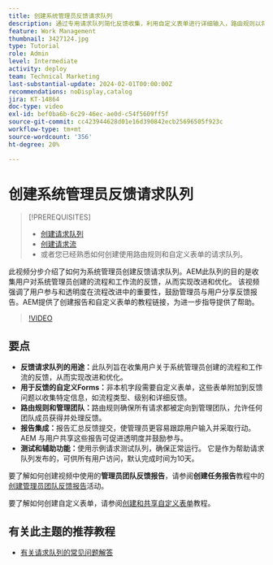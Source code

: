 ```yaml
---
title: 创建系统管理员反馈请求队列
description: 通过专用请求队列简化反馈收集，利用自定义表单进行详细输入，路由规则以将反馈直接提交给管理员团队，为可操作的见解集成报表，以及发布可访问的帮助请求队列（默认完成时间为10天）。
feature: Work Management
thumbnail: 3427124.jpg
type: Tutorial
role: Admin
level: Intermediate
activity: deploy
team: Technical Marketing
last-substantial-update: 2024-02-01T00:00:00Z
recommendations: noDisplay,catalog
jira: KT-14864
doc-type: video
exl-id: bef0ba6b-6c29-46ec-ae0d-c54f5609ff5f
source-git-commit: cc423944628d01e16d390842ecb25696505f923c
workflow-type: tm+mt
source-wordcount: '356'
ht-degree: 20%

---
```


# 创建系统管理员反馈请求队列

>[!PREREQUISITES]
>
>* [创建请求队列](https://experienceleague.adobe.com/docs/workfront-learn/tutorials-workfront/manage-work/request-queues/create-a-request-queue.html?lang=zh-Hans)
>* [创建请求流](https://experienceleague.adobe.com/docs/workfront-learn/tutorials-workfront/manage-work/request-queues/create-a-request-flow.html?lang=zh-Hans)
>* 或者您已经熟悉如何创建使用路由规则和自定义表单的请求队列。

此视频分步介绍了如何为系统管理员创建反馈请求队列。
&#x200B;AEM此队列的目的是收集用户对系统管理员创建的流程和工作流的反馈，从而实现改进和优化。
该视频强调了用户参与和透明度在流程改进中的重要性，鼓励管理员与用户分享反馈报告。
&#x200B;AEM提供了创建报告和自定义表单的教程链接，为进一步指导提供了帮助。


>[!VIDEO](https://video.tv.adobe.com/v/3427124/?quality=12&learn=on&enablevpops=0)

## 要点

* **反馈请求队列的用途：**&#x200B;此队列旨在收集用户关于系统管理员创建的流程和工作流的反馈，从而实现改进和优化&#x200B;。
* **用于反馈的自定义Forms：**&#x200B;非本机字段需要自定义表单，这些表单附加到反馈问题以收集特定信息，如流程类型、级别和详细反馈。
* **路由规则和管理团队：**&#x200B;路由规则确保所有请求都被定向到管理团队，允许任何团队成员获得并处理反馈。
* **报告集成：**&#x200B;报告汇总反馈提交，使管理员更容易跟踪用户输入并采取行动。&#x200B;AEM 与用户共享这些报告可促进透明度并鼓励参与。
* **测试和辅助功能：**&#x200B;使用示例请求测试队列，确保正常运行。 它是作为帮助请求队列发布的，可供所有用户访问，默认完成时间为10天。


要了解如何创建视频中使用的&#x200B;**管理员团队反馈报告**，请参阅&#x200B;**创建任务报告**&#x200B;教程中的[创建管理员团队反馈报告](https://experienceleague.adobe.com/zh-hans/docs/workfront-learn/tutorials-workfront/reporting/basic-reporting/create-a-task-report#activity-2-create-an-admin-team-feedback-report)活动。

要了解如何创建自定义表单，请参阅[创建和共享自定义表单](https://experienceleague.adobe.com/docs/workfront-learn/tutorials-workfront/custom-data/custom-forms/custom-forms-creating-and-sharing-a-custom-form.html?lang=zh-Hans)教程。

## 有关此主题的推荐教程

* [有关请求队列的常见问题解答](/help/manage-work/request-queues/request-queue-faq.md)
